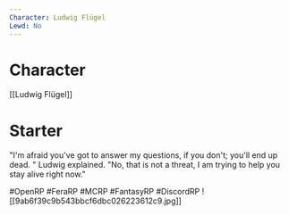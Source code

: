 ```yaml
---
Character: Ludwig Flügel
Lewd: No
---
```

# Character
[[Ludwig Flügel]]

# Starter
"I'm afraid you've got to answer my questions, if you don't; you'll end up dead. " Ludwig explained. "No, that is not a threat, I am trying to help you stay alive right now."

#OpenRP #FeraRP #MCRP #FantasyRP #DiscordRP
![[9ab6f39c9b543bbcf6dbc026223612c9.jpg]]